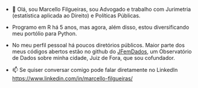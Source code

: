 - 👋 Olá, sou Marcello Filgueiras, sou Advogado e trabalho com Jurimetria (estatística aplicada ao Direito) e Políticas Públicas.
- Programo em R há 5 anos, mas agora, além disso, estou diversificando meu portólio para Python.

- No meu perfil pessoal há poucos diretórios públicos. Maior parte dos meus códigos abertos estão no github do [JFemDados](https://github.com/jfemdados), um Observatório de Dados sobre minha cidade, Juiz de Fora, que sou cofundador. 

- 📫 Se quiser conversar comigo pode falar diretamente no LinkedIn https://www.linkedin.com/in/marcello-filgueiras/

<!---
marcellofilgueiras/marcellofilgueiras is a ✨ special ✨ repository because its `README.md` (this file) appears on your GitHub profile.
You can click the Preview link to take a look at your changes.
--->
